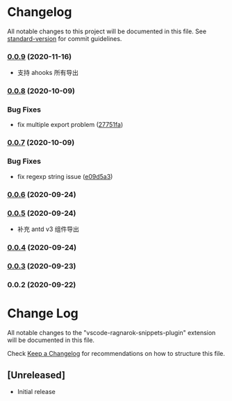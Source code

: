 # Changelog

All notable changes to this project will be documented in this file. See [standard-version](https://github.com/conventional-changelog/standard-version) for commit guidelines.

### [0.0.9](https://github.com/Nelayah/vscode-ragnarok-snippets-plugin/compare/v0.0.8...v0.0.9) (2020-11-16)

- 支持 ahooks 所有导出

### [0.0.8](https://github.com/Nelayah/vscode-ragnarok-snippets-plugin/compare/v0.0.7...v0.0.8) (2020-10-09)


### Bug Fixes

* fix multiple export problem ([27751fa](https://github.com/Nelayah/vscode-ragnarok-snippets-plugin/commit/27751fa22abc5605fbc329d65da21a7d5dad74e4))

### [0.0.7](https://github.com/Nelayah/vscode-ragnarok-snippets-plugin/compare/v0.0.6...v0.0.7) (2020-10-09)


### Bug Fixes

* fix regexp string issue ([e09d5a3](https://github.com/Nelayah/vscode-ragnarok-snippets-plugin/commit/e09d5a3f01a6d0349a9e45138ae1782f76e84d4d))

### [0.0.6](https://github.com/Nelayah/vscode-ragnarok-snippets-plugin/compare/v0.0.5...v0.0.6) (2020-09-24)

### [0.0.5](https://github.com/Nelayah/vscode-ragnarok-snippets-plugin/compare/v0.0.4...v0.0.5) (2020-09-24)

- 补充 antd v3 组件导出

### [0.0.4](https://github.com/Nelayah/vscode-ragnarok-snippets-plugin/compare/v0.0.3...v0.0.4) (2020-09-24)

### [0.0.3](https://github.com/Nelayah/vscode-ragnarok-snippets-plugin/compare/v0.0.2...v0.0.3) (2020-09-23)

### 0.0.2 (2020-09-22)

# Change Log

All notable changes to the "vscode-ragnarok-snippets-plugin" extension will be documented in this file.

Check [Keep a Changelog](http://keepachangelog.com/) for recommendations on how to structure this file.

## [Unreleased]

- Initial release